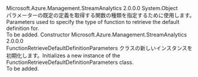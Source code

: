 <Type Name="FunctionRetrieveDefaultDefinitionParameters" FullName="Microsoft.Azure.Management.StreamAnalytics.Models.FunctionRetrieveDefaultDefinitionParameters">
  <TypeSignature Language="C#" Value="public class FunctionRetrieveDefaultDefinitionParameters" />
  <TypeSignature Language="ILAsm" Value=".class public auto ansi beforefieldinit FunctionRetrieveDefaultDefinitionParameters extends System.Object" />
  <TypeSignature Language="DocId" Value="T:Microsoft.Azure.Management.StreamAnalytics.Models.FunctionRetrieveDefaultDefinitionParameters" />
  <TypeSignature Language="VB.NET" Value="Public Class FunctionRetrieveDefaultDefinitionParameters" />
  <TypeSignature Language="F#" Value="type FunctionRetrieveDefaultDefinitionParameters = class" />
  <AssemblyInfo>
    <AssemblyName>Microsoft.Azure.Management.StreamAnalytics</AssemblyName>
    <AssemblyVersion>2.0.0.0</AssemblyVersion>
  </AssemblyInfo>
  <Base>
    <BaseTypeName>System.Object</BaseTypeName>
  </Base>
  <Interfaces />
  <Docs>
    <summary>
            <span data-ttu-id="18271-101">パラメーターの既定の定義を取得する関数の種類を指定するために使用します。</span><span class="sxs-lookup"><span data-stu-id="18271-101">Parameters used to specify the type of function to retrieve the default definition for.</span></span>
            </summary>
    <remarks>To be added.</remarks>
  </Docs>
  <Members>
    <Member MemberName=".ctor">
      <MemberSignature Language="C#" Value="public FunctionRetrieveDefaultDefinitionParameters ();" />
      <MemberSignature Language="ILAsm" Value=".method public hidebysig specialname rtspecialname instance void .ctor() cil managed" />
      <MemberSignature Language="DocId" Value="M:Microsoft.Azure.Management.StreamAnalytics.Models.FunctionRetrieveDefaultDefinitionParameters.#ctor" />
      <MemberSignature Language="VB.NET" Value="Public Sub New ()" />
      <MemberType>Constructor</MemberType>
      <AssemblyInfo>
        <AssemblyName>Microsoft.Azure.Management.StreamAnalytics</AssemblyName>
        <AssemblyVersion>2.0.0.0</AssemblyVersion>
      </AssemblyInfo>
      <Parameters />
      <Docs>
        <summary>
            <span data-ttu-id="18271-102">FunctionRetrieveDefaultDefinitionParameters クラスの新しいインスタンスを初期化します。</span><span class="sxs-lookup"><span data-stu-id="18271-102">Initializes a new instance of the FunctionRetrieveDefaultDefinitionParameters class.</span></span>
            </summary>
        <remarks>To be added.</remarks>
      </Docs>
    </Member>
  </Members>
</Type>